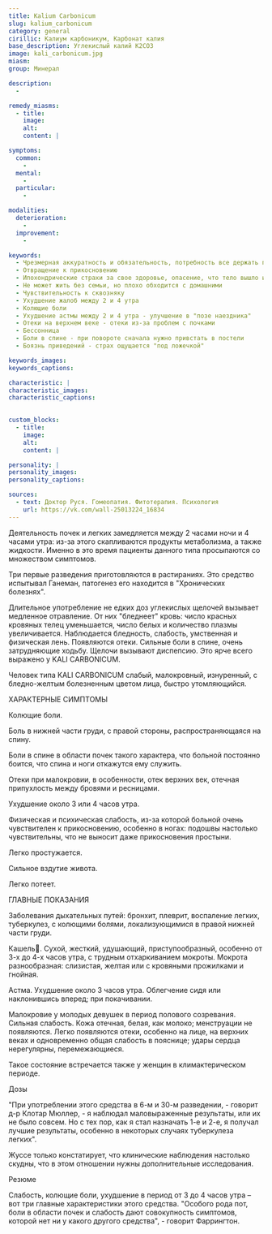 ```yaml
---
title: Kalium Carbonicum
slug: kalium_carbonicum
category: general
cirillic: Калиум карбоникум, Карбонат калия
base_description: Углекислый калий K2CO3
image: kali_carbonicum.jpg
miasm: 
group: Минерал

description:
  -

remedy_miasms:
  - title:
    image:
    alt:
    content: |

symptoms:
  common:
    - 
  mental:
    -
  particular:
    -

modalities:
  deterioration:
    -
  improvement:
    -

keywords:
  - Чрезмерная аккуратность и обязательность, потребность все держать под контролем
  - Отвращение к прикосновению
  - Ипохондрические страхи за свое здоровье, опасение, что тело вышло из-под контроля
  - Не может жить без семьи, но плохо обходится с домашними
  - Чувствительность к сквозняку
  - Ухудшение жалоб между 2 и 4 утра
  - Колющие боли
  - Ухудшение астмы между 2 и 4 утра - улучшение в "позе наездника"
  - Отеки на верхнем веке - отеки из-за проблем с почками
  - Бессонница
  - Боли в спине - при повороте сначала нужно привстать в постели
  - Боязнь приведений - страх ощущается "под ложечкой"

keywords_images: 
keywords_captions:

characteristic: |
characteristic_images: 
characteristic_captions:

  
custom_blocks:
  - title:
    image:
    alt:
    content: |

personality: |
personality_images:
personality_captions:

sources:
  - text: Доктор Руся. Гомеопатия. Фитотерапия. Психология
    url: https://vk.com/wall-25013224_16834  
---
```

Деятельность почек и легких замедляется между 2 часами ночи и 4 часами утра: из-за этого скапливаются продукты метаболизма, а также жидкости. Именно в это время пациенты данного типа просыпаются со множеством симптомов.

Три первые разведения приготовляются в растираниях. Это средство испытывал Ганеман, патогенез его находится в "Хронических болезнях".

Длительное употребление не едких доз углекислых щелочей вызывает медленное отравление. От них "бледнеет" кровь: число красных кровяных телец уменьшается, число белых и количество плазмы увеличивается. Наблюдается бледность, слабость, умственная и физическая лень. Появляются отеки. Сильные боли в спине, очень затрудняющие ходьбу. Щелочи вызывают диспепсию. Это ярче всего выражено у KALI CARBONICUM.

Человек типа KALI CARBONICUM слабый, малокровный, изнуренный, с бледно-желтым болезненным цветом лица, быстро утомляющийся.

ХАРАКТЕРНЫЕ СИМПТОМЫ

Колющие боли.

Боль в нижней части груди, с правой стороны, распространяющаяся на спину.

Боли в спине в области почек такого характера, что больной постоянно боится, что спина и ноги откажутся ему служить.

Отеки при малокровии, в особенности, отек верхних век, отечная припухлость между бровями и ресницами.

Ухудшение около 3 или 4 часов утра.

Физическая и психическая слабость, из-за которой больной очень чувствителен к прикосновению, особенно в ногах: подошвы настолько чувствительны, что не выносит даже прикосновения простыни.

Легко простужается.

Сильное вздутие живота.

Легко потеет.

ГЛАВНЫЕ ПОКАЗАНИЯ

Заболевания дыхательных путей: бронхит, плеврит, воспаление легких, туберкулез, с колющими болями, локализующимися в правой нижней части груди.

Кашель. Сухой, жесткий, удушающий, приступообразный, особенно от 3-х до 4-х часов утра, с трудным отхаркиванием мокроты. Мокрота разнообразная: слизистая, желтая или с кровяными прожилками и гнойная.

Астма. Ухудшение около 3 часов утра. Облегчение сидя или наклонившись вперед; при покачивании.

Малокровие у молодых девушек в период полового созревания. Сильная слабость. Кожа отечная, белая, как молоко; менструации не появляются. Легко появляются отеки, особенно на лице, на верхних веках и одновременно общая слабость в пояснице; удары сердца нерегулярны, перемежающиеся.

Такое состояние встречается также у женщин в климактерическом периоде.

Дозы

"При употреблении этого средства в 6-м и 30-м разведении, - говорит д-р Клотар Мюллер, - я наблюдал маловыраженные результаты, или их не было совсем. Но с тех пор, как я стал назначать 1-е и 2-е, я получал лучшие результаты, особенно в некоторых случаях туберкулеза легких".

Жуссе только констатирует, что клинические наблюдения настолько скудны, что в этом отношении нужны дополнительные исследования.

Резюме

Слабость, колющие боли, ухудшение в период от 3 до 4 часов утра – вот три главные характеристики этого средства. "Особого рода пот, боли в области почек и слабость дают совокупность симптомов, которой нет ни у какого другого средства", - говорит Фаррингтон.